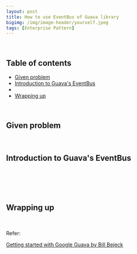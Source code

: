 ```yaml
---
layout: post
title: How to use EventBus of Guava library
bigimg: /img/image-header/yourself.jpeg
tags: [Enterprise Pattern]
---
```





<br>

## Table of contents
- [Given problem](#given-problem)
- [Introduction to Guava's EventBus](#introduction-to-guava's-eventbus)
- []()
- [Wrapping up](#wrapping-up)


<br>

## Given problem






<br>

## Introduction to Guava's EventBus






<br>

## 





<br>

## Wrapping up




<br>

Refer:

[Getting started with Google Guava by Bill Bejeck](https://subscription.packtpub.com/book/application_development/9781783280155/7)

[]()

[]()

[]()

[]()